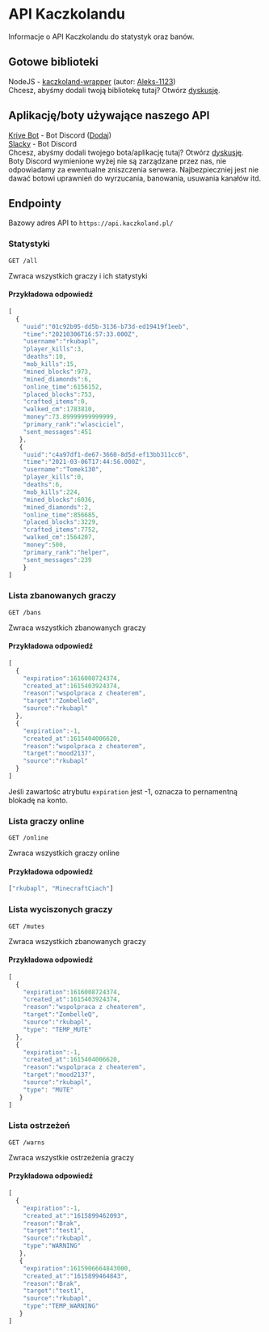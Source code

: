 # API Kaczkolandu
Informacje o API Kaczkolandu do statystyk oraz banów.
## Gotowe biblioteki
NodeJS - [kaczkoland-wrapper](https://github.com/kaczkoland/kaczkoland-wrapper) (autor: [Aleks-1123](https://github.com/Aleks-1123))<br>
Chcesz, abyśmy dodali twoją bibliotekę tutaj? Otwórz [dyskusję](https://github.com/kaczkoland/api/discussions/categories/twoja-biblioteka-aplikacja-z-api).
## Aplikację/boty używające naszego API
[Krive Bot](https://krivebot.tk) - Bot Discord ([Dodaj](https://discord.com/oauth2/authorize?client_id=804694672806379521&scope=bot))<br>
[Slacky](https://discord.com/oauth2/authorize?client_id=719830415615197204&scope=bot) - Bot Discord<br>
Chcesz, abyśmy dodali twojego bota/aplikację tutaj? Otwórz [dyskusję](https://github.com/kaczkoland/api/discussions/categories/twoja-biblioteka-aplikacja-z-api).<br>
Boty Discord wymienione wyżej nie są zarządzane przez nas, nie odpowiadamy za ewentualne zniszczenia serwera. Najbezpieczniej jest nie dawać botowi uprawnień do wyrzucania, banowania, usuwania kanałów itd.
## Endpointy
Bazowy adres API to `https://api.kaczkoland.pl/`
### Statystyki
```http
GET /all
```
Zwraca wszystkich graczy i ich statystyki
#### Przykładowa odpowiedź
```javascript
[
  {
    "uuid":"01c92b95-dd5b-3136-b73d-ed19419f1eeb", 
    "time":"20210306T16:57:33.000Z",
    "username":"rkubapl",
    "player_kills":3,
    "deaths":10,
    "mob_kills":15,
    "mined_blocks":973,
    "mined_diamonds":6,
    "online_time":6156152,
    "placed_blocks":753,
    "crafted_items":0,
    "walked_cm":1783810,
    "money":73.89999999999999,
    "primary_rank":"wlasciciel",
    "sent_messages":451
   },
   {
    "uuid":"c4a97df1-de67-3660-8d5d-ef13bb311cc6",
    "time":"2021-03-06T17:44:56.000Z",
    "username":"Tomek130",
    "player_kills":0,
    "deaths":6,
    "mob_kills":224,
    "mined_blocks":6036,
    "mined_diamonds":2,
    "online_time":856685,
    "placed_blocks":3229,
    "crafted_items":7752,
    "walked_cm":1564207,
    "money":500,
    "primary_rank":"helper",
    "sent_messages":239
    }
]
```
### Lista zbanowanych graczy
```http
GET /bans
```
Zwraca wszystkich zbanowanych graczy
#### Przykładowa odpowiedź
```javascript
[
  {
    "expiration":1616008724374,
    "created_at":1615403924374,
    "reason":"wspolpraca z cheaterem",
    "target":"ZombelleQ",
    "source":"rkubapl"
  },
  {
    "expiration":-1,
    "created_at":1615404006620,
    "reason":"wspolpraca z cheaterem",
    "target":"mood2137",
    "source":"rkubapl"
  }
]
```
Jeśli zawartośc atrybutu `expiration` jest -1, oznacza to pernamentną blokadę na konto.
### Lista graczy online
```http
GET /online
```
Zwraca wszystkich graczy online
#### Przykładowa odpowiedź
```javascript
["rkubapl", "MinecraftCiach"]
```
### Lista wyciszonych graczy
```http
GET /mutes
```
Zwraca wszystkich zbanowanych graczy
#### Przykładowa odpowiedź
```javascript
[
  {
    "expiration":1616008724374,
    "created_at":1615403924374,
    "reason":"wspolpraca z cheaterem",
    "target":"ZombelleQ",
    "source":"rkubapl",
    "type": "TEMP_MUTE"
  },
  {
    "expiration":-1,
    "created_at":1615404006620,
    "reason":"wspolpraca z cheaterem",
    "target":"mood2137",
    "source":"rkubapl",
    "type": "MUTE"
   }
]
```
### Lista ostrzeżeń
```http
GET /warns
```
Zwraca wszystkie ostrzeżenia graczy
#### Przykładowa odpowiedź
```javascript
[
  {
    "expiration":-1,
    "created_at":"1615899462093",
    "reason":"Brak",
    "target":"test1",
    "source":"rkubapl",
    "type":"WARNING"
   },
   {
    "expiration":1615906664843000,
    "created_at":"1615899464843",
    "reason":"Brak",
    "target":"test1",
    "source":"rkubapl",
    "type":"TEMP_WARNING"
   }
]
```
